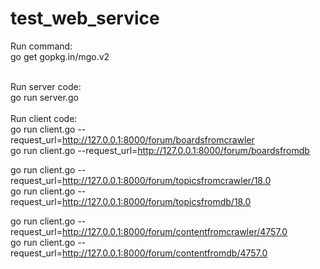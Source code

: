 # test_web_service

Run command:<br>
  go get gopkg.in/mgo.v2<br><br>

Run server code:<br>
  go run server.go<br><br>
Run client code:<br>
go run client.go --request_url=http://127.0.0.1:8000/forum/boardsfromcrawler <br>
go run client.go --request_url=http://127.0.0.1:8000/forum/boardsfromdb<br>

go run client.go --request_url=http://127.0.0.1:8000/forum/topicsfromcrawler/18.0<br>
go run client.go --request_url=http://127.0.0.1:8000/forum/topicsfromdb/18.0<br>

go run client.go --request_url=http://127.0.0.1:8000/forum/contentfromcrawler/4757.0<br>
go run client.go --request_url=http://127.0.0.1:8000/forum/contentfromdb/4757.0<br>

